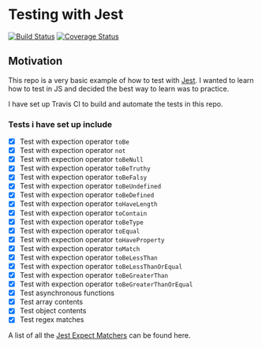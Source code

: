 # Testing with Jest

[![Build Status](https://travis-ci.org/rahman95/testing-with-js.svg?branch=master)](https://travis-ci.org/rahman95/testing-with-js)
[![Coverage Status](https://coveralls.io/repos/github/rahman95/testing-with-js/badge.svg?branch=master)](https://coveralls.io/github/rahman95/testing-with-js?branch=master)

## Motivation

This repo is a very basic example of how to test with [Jest](https://jestjs.io/en/). I wanted to learn how to test in JS and decided the best way to learn was to practice.

I have set up Travis CI to build and automate the tests in this repo.

### Tests i have set up include

- [x] Test with expection operator `toBe`
- [x] Test with expection operator `not`
- [x] Test with expection operator `toBeNull`
- [x] Test with expection operator `toBeTruthy`
- [x] Test with expection operator `toBeFalsy`
- [x] Test with expection operator `toBeUndefined`
- [x] Test with expection operator `toBeDefined`
- [x] Test with expection operator `toHaveLength`
- [x] Test with expection operator `toContain`
- [x] Test with expection operator `toBeType`
- [x] Test with expection operator `toEqual`
- [x] Test with expection operator `toHaveProperty`
- [x] Test with expection operator `toMatch`
- [x] Test with expection operator `toBeLessThan`
- [x] Test with expection operator `toBeLessThanOrEqual`
- [x] Test with expection operator `toBeGreaterThan`
- [x] Test with expection operator `toBeGreaterThanOrEqual`
- [x] Test asynchronous functions
- [x] Test array contents
- [x] Test object contents
- [x] Test regex matches

A list of all the [Jest Expect Matchers](https://jestjs.io/docs/en/expect) can be found here.
